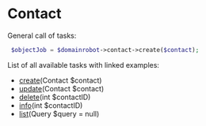 # Contact 

General call of tasks:

```php
 $objectJob = $domainrobot->contact->create($contact);
```

List of all available tasks with linked examples:

* [create](https://github.com/InterNetX/php-domainrobot-sdk/blob/master/example/contact/ContactCreate.php)(Contact $contact)
* [update](https://github.com/InterNetX/php-domainrobot-sdk/blob/master/example/contact/ContactCreate.php)(Contact $contact)
* [delete](https://github.com/InterNetX/php-domainrobot-sdk/blob/master/example/contact/ContactCreate.php)(int $contactID)
* [info](https://github.com/InterNetX/php-domainrobot-sdk/blob/master/example/contact/ContactCreate.php)(int $contactID)
* [list](https://github.com/InterNetX/php-domainrobot-sdk/blob/master/example/contact/ContactCreate.php)(Query $query = null)

